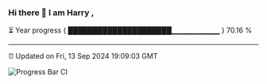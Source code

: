 ### Hi there 👋 I am Harry , 

⏳ Year progress { █████████████████████▁▁▁▁▁▁▁▁▁ } 70.16 %

---

⏰ Updated on Fri, 13 Sep 2024 19:09:03 GMT

![Progress Bar CI](https://github.com/duykhang68/duykhang68/workflows/Progress%20Bar%20CI/badge.svg)
